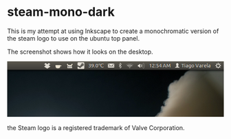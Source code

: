 steam-mono-dark
===============

This is my attempt at using Inkscape to create a monochromatic
version of the steam logo to use on the ubuntu top panel.

The screenshot shows how it looks on the desktop.

![Ubuntu top panel screenshot](/screenshot.png)

the Steam logo is a registered trademark of Valve Corporation.
